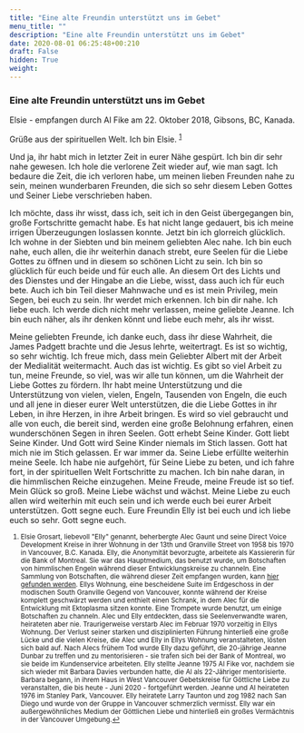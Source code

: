 ```yaml
---
title: "Eine alte Freundin unterstützt uns im Gebet"
menu_title: ""
description: "Eine alte Freundin unterstützt uns im Gebet"
date: 2020-08-01 06:25:48+00:210
draft: False
hidden: True
weight:
---
```

### Eine alte Freundin unterstützt uns im Gebet

Elsie - empfangen durch Al Fike am 22. Oktober 2018, Gibsons, BC, Kanada.

Grüße aus der spirituellen Welt. Ich bin Elsie. <sup id="a1">[1](#f1)</sup>

Und ja, ihr habt mich in letzter Zeit in eurer Nähe gespürt. Ich bin dir sehr nahe gewesen. Ich hole die verlorene Zeit wieder auf, wie man sagt. Ich bedaure die Zeit, die ich verloren habe, um meinen lieben Freunden nahe zu sein, meinen wunderbaren Freunden, die sich so sehr diesem Leben Gottes und Seiner Liebe verschrieben haben.

Ich möchte, dass ihr wisst, dass ich, seit ich in den Geist übergegangen bin, große Fortschritte gemacht habe. Es hat nicht lange gedauert, bis ich meine irrigen Überzeugungen loslassen konnte. Jetzt bin ich glorreich glücklich. Ich wohne in der Siebten und bin meinem geliebten Alec nahe. Ich bin euch nahe, euch allen, die ihr weiterhin danach strebt, eure Seelen für die Liebe Gottes zu öffnen und in diesem so schönen Licht zu sein. Ich bin so glücklich für euch beide und für euch alle. An diesem Ort des Lichts und des Dienstes und der Hingabe an die Liebe, wisst, dass auch ich für euch bete. Auch ich bin Teil dieser Mahnwache und es ist mein Privileg, mein Segen, bei euch zu sein. Ihr werdet mich erkennen. Ich bin dir nahe. Ich liebe euch. Ich werde dich nicht mehr verlassen, meine geliebte Jeanne. Ich bin euch näher, als ihr denken könnt und liebe euch mehr, als ihr wisst.

Meine geliebten Freunde, ich danke euch, dass ihr diese Wahrheit, die James Padgett brachte und die Jesus lehrte, weitertragt. Es ist so wichtig, so sehr wichtig. Ich freue mich, dass mein Geliebter Albert mit der Arbeit der Medialität weitermacht. Auch das ist wichtig. Es gibt so viel Arbeit zu tun, meine Freunde, so viel, was wir alle tun können, um die Wahrheit der Liebe Gottes zu fördern. Ihr habt meine Unterstützung und die Unterstützung von vielen, vielen, Engeln, Tausenden von Engeln, die euch und all jene in dieser eurer Welt unterstützen, die die Liebe Gottes in ihr Leben, in ihre Herzen, in ihre Arbeit bringen. Es wird so viel gebraucht und alle von euch, die bereit sind, werden eine große Belohnung erfahren, einen wunderschönen Segen in ihren Seelen. Gott erhebt Seine Kinder. Gott liebt Seine Kinder. Und Gott wird Seine Kinder niemals im Stich lassen. Gott hat mich nie im Stich gelassen. Er war immer da. Seine Liebe erfüllte weiterhin meine Seele. Ich habe nie aufgehört, für Seine Liebe zu beten, und ich fahre fort, in der spirituellen Welt Fortschritte zu machen. Ich bin nahe daran, in die himmlischen Reiche einzugehen. Meine Freude, meine Freude ist so tief. Mein Glück so groß. Meine Liebe wächst und wächst. Meine Liebe zu euch allen wird weiterhin mit euch sein und ich werde euch bei eurer Arbeit unterstützen. Gott segne euch. Eure Freundin Elly ist bei euch und ich liebe euch so sehr. Gott segne euch.
<small>

1. <large id="f1"> Elsie Grosart, liebevoll "Elly" genannt, beherbergte Alec Gaunt und seine Direct Voice Development Kreise in ihrer Wohnung in der 13th und Granville Street von 1958 bis 1970 in Vancouver, B.C. Kanada. Elly, die Anonymität bevorzugte, arbeitete als Kassiererin für die Bank of Montreal. Sie war das Hauptmedium, das benutzt wurde, um Botschaften von himmlischen Engeln während dieser Entwicklungskreise zu channeln. Eine Sammlung von Botschaften, die während dieser Zeit empfangen wurden, kann [hier gefunden werden](/direkte-stimme/botschaften-zur-ds/ds-projekt-1/). Ellys Wohnung, eine bescheidene Suite im Erdgeschoss in der modischen South Granville Gegend von Vancouver, konnte während der Kreise komplett geschwärzt werden und enthielt einen Schrank, in dem Alec für die Entwicklung mit Ektoplasma sitzen konnte. Eine Trompete wurde benutzt, um einige Botschaften zu channeln. Alec und Elly entdeckten, dass sie Seelenverwandte waren, heirateten aber nie. Traurigerweise verstarb Alec im Februar 1970 vorzeitig in Ellys Wohnung. Der Verlust seiner starken und disziplinierten Führung hinterließ eine große Lücke und die vielen Kreise, die Alec und Elly in Ellys Wohnung veranstalteten, lösten sich bald auf. Nach Alecs frühem Tod wurde Elly dazu geführt, die 20-jährige Jeanne Dunbar zu treffen und zu mentorisieren - sie trafen sich bei der Bank of Montreal, wo sie beide im Kundenservice arbeiteten. Elly stellte Jeanne 1975 Al Fike vor, nachdem sie sich wieder mit Barbara Davies verbunden hatte, die Al als 22-Jähriger mentorisierte. Barbara begann, in ihrem Haus in West Vancouver Gebetskreise für Göttliche Liebe zu veranstalten, die bis heute - Juni 2020 - fortgeführt werden. Jeanne und Al heirateten 1976 im Stanley Park, Vancouver. Elly heiratete Larry Taunton und zog 1982 nach San Diego und wurde von der Gruppe in Vancouver schmerzlich vermisst. Elly war ein außergewöhnliches Medium der Göttlichen Liebe und hinterließ ein großes Vermächtnis in der Vancouver Umgebung.[↩](#a1)
